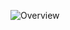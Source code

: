 ![Overview](http://www.plantuml.com/plantuml/proxy?cache=no&src=https://raw.githubusercontent.com/onouv/expenses/main/doc/implementation/architecture/accounts-hexagonal.puml)
